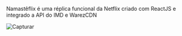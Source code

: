 Namastêflix é uma réplica funcional da Netflix criado com ReactJS e integrado a API do IMD e WarezCDN

![Capturar](https://github.com/zNamastez/namasteflix/assets/131223584/92431794-5cd5-44e9-8e04-4f3e7e7aef57)
